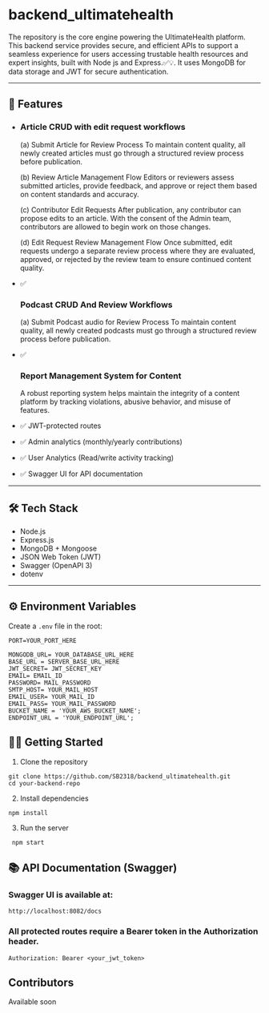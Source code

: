 # backend_ultimatehealth

The repository is  the core engine powering the UltimateHealth platform. This backend service provides secure, and efficient APIs to support a seamless experience for users accessing trustable health resources and expert insights, built with Node js  and Express.✅💡. It uses MongoDB for data storage and JWT for secure authentication. 



---

## 🚀 Features

- 
  ### Article CRUD with edit request workflows
    (a) Submit Article for Review Process
        To maintain content quality, all newly created articles must go through a structured review process before publication.

    (b) Review Article Management Flow
        Editors or reviewers assess submitted articles, provide feedback, and approve or reject them based on content standards and accuracy.

    (c) Contributor Edit Requests
       After publication, any contributor can propose edits to an article. With the consent of the Admin team, contributors are allowed to begin work on those changes.

    (d) Edit Request Review Management Flow
      Once submitted, edit requests undergo a separate review process where they are evaluated, approved, or rejected by the review team to ensure continued content quality.

  
   
- ✅
  ### Podcast CRUD And Review Workflows
    (a) Submit Podcast audio for Review Process
        To maintain content quality, all newly created podcasts must go through a structured review process before publication.

- ✅
  ### Report Management System for Content
   A robust reporting system helps maintain the integrity of a content platform by tracking violations, abusive behavior, and misuse of features.
  
- ✅ JWT-protected routes  
- ✅ Admin analytics (monthly/yearly contributions)  
- ✅ User Analytics (Read/write activity tracking) 
- ✅ Swagger UI for API documentation  
  

---

## 🛠 Tech Stack

- Node.js
- Express.js
- MongoDB + Mongoose
- JSON Web Token (JWT)
- Swagger (OpenAPI 3)
- dotenv

---

## ⚙️ Environment Variables

Create a `.env` file in the root:

```env
PORT=YOUR_PORT_HERE

MONGODB_URL= YOUR_DATABASE_URL_HERE
BASE_URL = SERVER_BASE_URL_HERE
JWT_SECRET= JWT_SECRET_KEY
EMAIL= EMAIL_ID
PASSWORD= MAIL_PASSWORD
SMTP_HOST= YOUR_MAIL_HOST
EMAIL_USER= YOUR_MAIL_ID
EMAIL_PASS= YOUR_MAIL_PASSWORD
BUCKET_NAME = 'YOUR_AWS_BUCKET_NAME';
ENDPOINT_URL = 'YOUR_ENDPOINT_URL';

```

## 🧑‍💻 Getting Started

1. Clone the repository
   
```
git clone https://github.com/SB2318/backend_ultimatehealth.git
cd your-backend-repo
```
2. Install dependencies
   
```
npm install
````

3. Run the server

```
 npm start
```

## 📚 API Documentation (Swagger)

### Swagger UI is available at:

```
http://localhost:8082/docs

```

### All protected routes require a Bearer token in the Authorization header.

```
Authorization: Bearer <your_jwt_token>

```

## Contributors
Available soon
